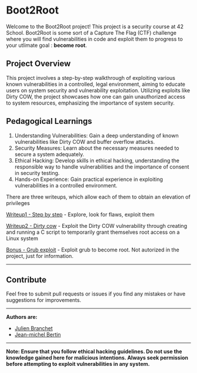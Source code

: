 # Boot2Root
Welcome to the Boot2Root project! This project is a security course at 42 School. Boot2Root is some sort of a Capture The Flag (CTF) challenge where you will find vulnerabilities in code and exploit them to progress to your utlimate goal : **become root**.

## Project Overview
This project involves a step-by-step walkthrough of exploiting various known vulnerabilities in a controlled, legal environment, aiming to educate users on system security and vulnerability exploitation. Utilizing exploits like Dirty COW, the project showcases how one can gain unauthorized access to system resources, emphasizing the importance of system security.

## Pedagogical Learnings
1. Understanding Vulnerabilities: Gain a deep understanding of known vulnerabilities like Dirty COW and buffer overflow attacks.
2. Security Measures: Learn about the necessary measures needed to secure a system adequately.
3. Ethical Hacking: Develop skills in ethical hacking, understanding the responsible way to handle vulnerabilities and the importance of consent in security testing.
4. Hands-on Experience: Gain practical experience in exploiting vulnerabilities in a controlled environment.

There are three writeups, which allow each of them to obtain an elevation of privileges

[Writeup1 - Step by step](./writeup1.md) - Explore, look for flaws, exploit them 

[Writeup2 - Dirty cow](./writeup2.md) - Exploit the Dirty COW vulnerability through creating and running a C script to temporarily grant themselves root access on a Linux system

[Bonus - Grub exploit](./bonus/writeup1.md) - Exploit grub to become root. Not autorized in the project, just for information. 

----

## Contribute
Feel free to submit pull requests or issues if you find any mistakes or have suggestions for improvements.

----

**Authors are:**
- [Julien Branchet](https://github.com/blablupo)
- [Jean-michel Bertin](https://github.com/jmbertin)

----

**Note: Ensure that you follow ethical hacking guidelines. Do not use the knowledge gained here for malicious intentions. Always seek permission before attempting to exploit vulnerabilities in any system.**
